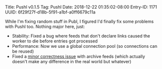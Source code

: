 Title: Pushl v0.1.5
Tag: Pushl
Date: 2018-12-22 01:35:02-08:00
Entry-ID: 1171
UUID: 6f29f27f-d18b-5f91-a1bf-a0ff6679c11a

While I'm fixing random stuff in Publ, I figured I'd finally fix some problems with Pushl too. Nothing major here, just:

* Stability: Fixed a bug where feeds that don't declare links caused the worker to die before entries got processed
* Performance: Now we use a global connection pool (so connections can be reused)
* Fixed a [minor correctness issue](https://github.com/PlaidWeb/Pushl/issues/9) with archive feeds (which actually doesn't make any difference in the real world but whatever)
